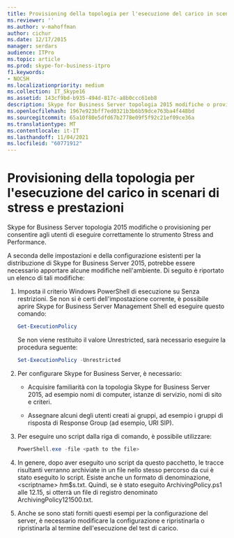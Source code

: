 ```yaml
---
title: Provisioning della topologia per l'esecuzione del carico in scenari di stress e prestazioni
ms.reviewer: ''
ms.author: v-mahoffman
author: cichur
ms.date: 12/17/2015
manager: serdars
audience: ITPro
ms.topic: article
ms.prod: skype-for-business-itpro
f1.keywords:
- NOCSH
ms.localizationpriority: medium
ms.collection: IT_Skype16
ms.assetid: 143cf9bd-b935-494d-817c-a8b0ccc61eb8
description: Skype for Business Server topologia 2015 modifiche o provisioning per consentire agli utenti di eseguire correttamente lo strumento Stress and Performance.
ms.openlocfilehash: 1967e923bff7ed0321b3b6b59dce763ba4f448bd
ms.sourcegitcommit: 65a10f80e5dfd67b2778e09f5f92c21ef09ce36a
ms.translationtype: MT
ms.contentlocale: it-IT
ms.lasthandoff: 11/04/2021
ms.locfileid: "60771912"
---
```

# <a name="provisioning-the-topology-to-run-load-in-stress-and-performance-scenarios"></a>Provisioning della topologia per l'esecuzione del carico in scenari di stress e prestazioni
 
Skype for Business Server topologia 2015 modifiche o provisioning per consentire agli utenti di eseguire correttamente lo strumento Stress and Performance.
  
A seconda delle impostazioni e della configurazione esistenti per la distribuzione di Skype for Business Server 2015, potrebbe essere necessario apportare alcune modifiche nell'ambiente. Di seguito è riportato un elenco di tali modifiche:
  
1. Imposta il criterio Windows PowerShell di esecuzione su Senza restrizioni. Se non si è certi dell'impostazione corrente, è possibile aprire Skype for Business Server Management Shell ed eseguire questo comando:
    
   ```PowerShell
   Get-ExecutionPolicy
   ```

   Se non viene restituito il valore Unrestricted, sarà necessario eseguire la procedura seguente:
    
   ```PowerShell
   Set-ExecutionPolicy -Unrestricted
   ```

2. Per configurare Skype for Business Server, è necessario:
    
    - Acquisire familiarità con la topologia Skype for Business Server 2015, ad esempio nomi di computer, istanze di servizio, nomi di sito e criteri.
    
    - Assegnare alcuni degli utenti creati ai gruppi, ad esempio i gruppi di risposta di Response Group (ad esempio, URI SIP).
    
3. Per eseguire uno script dalla riga di comando, è possibile utilizzare:
    
   ```PowerShell
   PowerShell.exe -file <path to the file>
   ```

4. In genere, dopo aver eseguito uno script da questo pacchetto, le tracce risultanti verranno archiviate in un file nello stesso percorso da cui è stato eseguito lo script. Esiste anche un formato di denominazione, \<scriptname\> $h$m$s.txt. Quindi, se è stato eseguito ArchivingPolicy.ps1 alle 12.15, si otterrà un file di registro denominato ArchivingPolicy121500.txt.
    
5. Anche se sono stati forniti questi esempi per la configurazione del server, è necessario modificare la configurazione e ripristinarla o ripristinarla al termine dell'esecuzione del test di carico.
    

